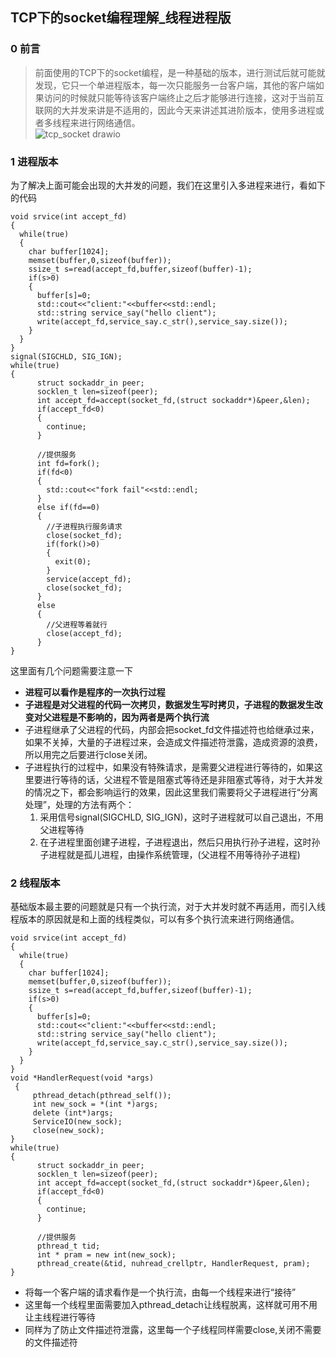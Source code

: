 ## TCP下的socket编程理解_线程进程版
### 0 前言
> 前面使用的TCP下的socket编程，是一种基础的版本，进行测试后就可能就发现，它只一个单进程版本，每一次只能服务一台客户端，其他的客户端如果访问的时候就只能等待该客户端终止之后才能够进行连接，这对于当前互联网的大并发来讲是不适用的，因此今天来讲述其进阶版本，使用多进程或者多线程来进行网络通信。    
![tcp_socket drawio](https://github.com/Lp700750/Blogs/assets/104414865/195e4b1f-623a-445f-a267-03b7946bc73f)
### 1 进程版本
为了解决上面可能会出现的大并发的问题，我们在这里引入多进程来进行，看如下的代码
```
void srvice(int accept_fd)
{
  while(true)
  {
    char buffer[1024];
    memset(buffer,0,sizeof(buffer));
    ssize_t s=read(accept_fd,buffer,sizeof(buffer)-1);
    if(s>0)                                                                                   
    {
      buffer[s]=0;
      std::cout<<"client:"<<buffer<<std::endl;
      std::string service_say("hello client");
      write(accept_fd,service_say.c_str(),service_say.size());
    }
  }
}
signal(SIGCHLD, SIG_IGN);
while(true)
{
      struct sockaddr_in peer;
      socklen_t len=sizeof(peer);
      int accept_fd=accept(socket_fd,(struct sockaddr*)&peer,&len);
      if(accept_fd<0)
      {
        continue;
      }
  
      //提供服务
      int fd=fork();
      if(fd<0)
      {
        std::cout<<"fork fail"<<std::endl;
      }
      else if(fd==0)
      {
        //子进程执行服务请求
        close(socket_fd);
        if(fork()>0)
        {
          exit(0);
        }
        service(accept_fd);
        close(socket_fd);
      }
      else
      {
        //父进程等着就行
        close(accept_fd);
      }
}
```   
这里面有几个问题需要注意一下    
- **进程可以看作是程序的一次执行过程**
- **子进程是对父进程的代码一次拷贝，数据发生写时拷贝，子进程的数据发生改变对父进程是不影响的，因为两者是两个执行流**
- 子进程继承了父进程的代码，内部会把socket_fd文件描述符也给继承过来，如果不关掉，大量的子进程过来，会造成文件描述符泄露，造成资源的浪费，所以用完之后要进行close关闭。
- 子进程执行的过程中，如果没有特殊请求，是需要父进程进行等待的，如果这里要进行等待的话，父进程不管是阻塞式等待还是非阻塞式等待，对于大并发的情况之下，都会影响运行的效果，因此这里我们需要将父子进程进行“分离处理”，处理的方法有两个：    
  1. 采用信号signal(SIGCHLD, SIG_IGN)，这时子进程就可以自己退出，不用父进程等待
  2. 在子进程里面创建子进程，子进程退出，然后只用执行孙子进程，这时孙子进程就是孤儿进程，由操作系统管理，(父进程不用等待孙子进程)
### 2 线程版本
基础版本最主要的问题就是只有一个执行流，对于大并发时就不再适用，而引入线程版本的原因就是和上面的线程类似，可以有多个执行流来进行网络通信。   
```
void srvice(int accept_fd)
{
  while(true)
  {
    char buffer[1024];
    memset(buffer,0,sizeof(buffer));
    ssize_t s=read(accept_fd,buffer,sizeof(buffer)-1);
    if(s>0)                                                                                   
    {
      buffer[s]=0;
      std::cout<<"client:"<<buffer<<std::endl;
      std::string service_say("hello client");
      write(accept_fd,service_say.c_str(),service_say.size());
    }
  }
}
void *HandlerRequest(void *args)
 {
     pthread_detach(pthread_self());
     int new_sock = *(int *)args;
     delete (int*)args;
     ServiceIO(new_sock);
     close(new_sock);
}
while(true)
{
      struct sockaddr_in peer;
      socklen_t len=sizeof(peer);
      int accept_fd=accept(socket_fd,(struct sockaddr*)&peer,&len);
      if(accept_fd<0)
      {
        continue;
      }
  
      //提供服务
      pthread_t tid;
      int * pram = new int(new_sock);
      pthread_create(&tid, nuhread_crellptr, HandlerRequest, pram);
}
```   
- 将每一个客户端的请求看作是一个执行流，由每一个线程来进行“接待”
- 这里每一个线程里面需要加入pthread_detach让线程脱离，这样就可用不用让主线程进行等待
- 同样为了防止文件描述符泄露，这里每一个子线程同样需要close,关闭不需要的文件描述符
